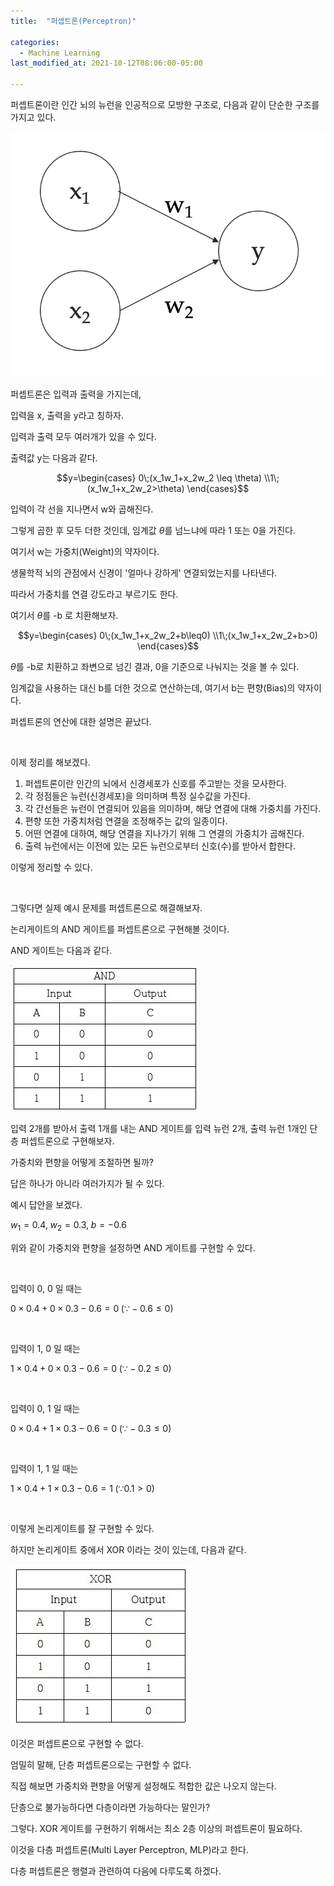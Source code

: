 ```yaml
---
title:  "퍼셉트론(Perceptron)"

categories:
  - Machine Learning 
last_modified_at: 2021-10-12T08:06:00-05:00

---
```



퍼셉트론이란 인간 뇌의 뉴런을 인공적으로 모방한 구조로, 다음과 같이 단순한 구조를 가지고 있다.

![](/assets/image/perceptron.png)

퍼셉트론은 입력과 출력을 가지는데,

입력을 x, 출력을 y라고 칭하자.

입력과 출력 모두 여러개가 있을 수 있다.

출력값 y는 다음과 같다.

$$y=\begin{cases} 0\;(x_1w_1+x_2w_2 \leq \theta)  \\1\;(x_1w_1+x_2w_2>\theta) \end{cases}$$

입력이 각 선을 지나면서 w와 곱해진다.

그렇게 곱한 후 모두 더한 것인데, 임계값 $\theta$를 넘느냐에 따라 1 또는 0을 가진다. 

여기서 w는 가중치(Weight)의 약자이다. 

생물학적 뇌의 관점에서 신경이 '얼마나 강하게' 연결되었는지를 나타낸다.

따라서 가중치를 연결 강도라고 부르기도 한다.

여기서 $\theta$를 -b 로 치환해보자.

 

$$y=\begin{cases} 
0\;(x_1w_1+x_2w_2+b\leq0)  
\\1\;(x_1w_1+x_2w_2+b>0) 
\end{cases}$$


$\theta$를 -b로 치환하고 좌변으로 넘긴 결과, 0을 기준으로 나눠지는 것을 볼 수 있다.

임계값을 사용하는 대신 b를 더한 것으로 연산하는데, 여기서 b는 편향(Bias)의 약자이다.

퍼셉트론의 연산에 대한 설명은 끝났다.

<br/>

이제 정리를 해보겠다.

1. 퍼셉트론이란 인간의 뇌에서 신경세포가 신호를 주고받는 것을 모사한다.
2. 각 정점들은 뉴런(신경세포)을 의미하며 특정 실수값을 가진다.
3. 각 간선들은 뉴런이 연결되어 있음을 의미하며, 해당 연결에 대해 가중치를 가진다.
4. 편향 또한 가중치처럼 연결을 조정해주는 값의 일종이다.
5. 어떤 연결에 대하여, 해당 연결을 지나가기 위해 그 연결의 가중치가 곱해진다.
6. 출력 뉴런에서는 이전에 있는 모든 뉴런으로부터 신호(수)를 받아서 합한다.

이렇게 정리할 수 있다.

<br/>

그렇다면 실제 예시 문제를 퍼셉트론으로 해결해보자.

논리게이트의 AND 게이트를 퍼셉트론으로 구현해볼 것이다.

AND 게이트는 다음과 같다.

![](/assets/image/andgate.jpg)


입력 2개를 받아서 출력 1개를 내는 AND 게이트를 입력 뉴런 2개, 출력 뉴런 1개인 단층 퍼셉트론으로 구현해보자.

가중치와 편향을 어떻게 조절하면 될까?

답은 하나가 아니라 여러가지가 될 수 있다.

예시 답안을 보겠다.

$w_1 = 0.4,\; w_2=0.3,\; b=-0.6$

위와 같이 가중치와 편향을 설정하면 AND 게이트를 구현할 수 있다.

<br/>

입력이 0, 0 일 때는

$0\times0.4 + 0\times0.3 - 0.6 = 0\;(\because -0.6 \leq 0)$

<br/>

입력이 1, 0 일 때는

$1\times0.4 + 0\times0.3 - 0.6 = 0\;(\because -0.2 \leq 0)$

<br/>

입력이 0, 1 일 때는

$0\times0.4 + 1\times0.3 - 0.6 = 0\;(\because -0.3 \leq 0)$

<br/>

입력이 1, 1 일 때는

$1\times0.4 + 1\times0.3 - 0.6 = 1\;(\because 0.1 > 0)$

<br/>

이렇게 논리게이트를 잘 구현할 수 있다.

하지만 논리게이트 중에서 XOR 이라는 것이 있는데, 다음과 같다.

![](/assets/image/xorgate.jpg)

이것은 퍼셉트론으로 구현할 수 없다.

엄밀히 말해, 단층 퍼셉트론으로는 구현할 수 없다.

직접 해보면 가중치와 편향을 어떻게 설정해도 적합한 값은 나오지 않는다.

단층으로 불가능하다면 다층이라면 가능하다는 말인가?

그렇다. XOR 게이트를 구현하기 위해서는 최소 2층 이상의 퍼셉트론이 필요하다.

이것을 다층 퍼셉트론(Multi Layer Perceptron, MLP)라고 한다.

다층 퍼셉트론은 행렬과 관련하여 다음에 다루도록 하겠다.






